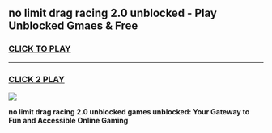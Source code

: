 
## no limit drag racing 2.0 unblocked - Play Unblocked Gmaes & Free
<h3>
<a href="https://news.freeplayer.one?title=no_limit_drag_racing_2.0_unblocked&ref=16F">CLICK TO PLAY</a></h3>
<hr>

<h3>
<a href="https://news.freeplayer.one?title=no_limit_drag_racing_2.0_unblocked&ref=16F">CLICK 2 PLAY</a>
  
</h3>

<a href="https://news.freeplayer.one?title=no_limit_drag_racing_2.0_unblocked&ref=16F/"><img src="https://clearcache.store/games.png"></a>


**no limit drag racing 2.0 unblocked games unblocked: Your Gateway to Fun and Accessible Online Gaming**
